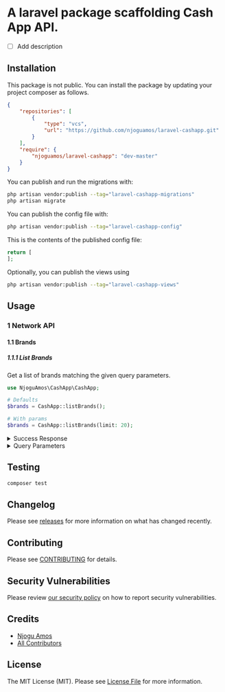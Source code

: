 # A laravel package scaffolding Cash App API.

- [ ] Add description

## Installation

This package is not public. You can install the package by updating your project composer as follows. 

```json
{
    "repositories": [
        {
            "type": "vcs",
            "url": "https://github.com/njoguamos/laravel-cashapp.git"
        }
    ],
    "require": {
        "njoguamos/laravel-cashapp": "dev-master"
    }
}
```

You can publish and run the migrations with:

```bash
php artisan vendor:publish --tag="laravel-cashapp-migrations"
php artisan migrate
```

You can publish the config file with:

```bash
php artisan vendor:publish --tag="laravel-cashapp-config"
```

This is the contents of the published config file:

```php
return [
];
```

Optionally, you can publish the views using

```bash
php artisan vendor:publish --tag="laravel-cashapp-views"
```

## Usage

### 1 Network API

#### 1.1 Brands

##### 1.1.1 List Brands

Get a list of brands matching the given query parameters.

```php
use NjoguAmos\CashApp\CashApp;

# Defaults
$brands = CashApp::listBrands();

# With params
$brands = CashApp::listBrands(limit: 20);
```

<details>
<summary>Success Response</summary>

```json
{
  "brands": [
    {
      "id": "string",
      "name": "string",
      "created_at": "2021-01-01T00:00:00Z",
      "updated_at": "2021-01-01T00:00:00Z",
      "reference_id": "example-id",
      "color": "#ffffff",
      "profile_image_url": "https://franklin-assets.s3.amazonaws.com/merchants/assets/v3/generic/m_category_business.png",
      "metadata": {
        "my-meta": "meta-value"
      }
    }
  ],
  "cursor": "string"
}
```

</details>

<details>
<summary>Query Parameters</summary>

| params       | type                                              | required | deafult | description                                                                                                                                       |
|--------------|---------------------------------------------------|----------|---------|---------------------------------------------------------------------------------------------------------------------------------------------------|
| cursor       | `string` >= 1 characters                          | false    | null    | A pagination cursor returned by a previous call to this endpoint. Provide this cursor to retrieve the next set of results for the original query. |
| limit        | `integer` >=1 and <= 100                          | false    | 50      | Maximum number of brands to return.                                                                                                               |
| reference_id | `string`   >= 1 characters and <= 1024 characters | false    | null    | Filters results to only include brands with a `reference_id` matching the given value.                                                            |

</details>


## Testing

```bash
composer test
```

## Changelog

Please see [releases](https://github.com/njoguamos/laravel-cashapp/releases) for more information on what has changed recently.

## Contributing

Please see [CONTRIBUTING](CONTRIBUTING.md) for details.

## Security Vulnerabilities

Please review [our security policy](../../security/policy) on how to report security vulnerabilities.

## Credits

- [Njogu Amos](https://github.com/njoguamos)
- [All Contributors](../../contributors)

## License

The MIT License (MIT). Please see [License File](LICENSE.md) for more information.
